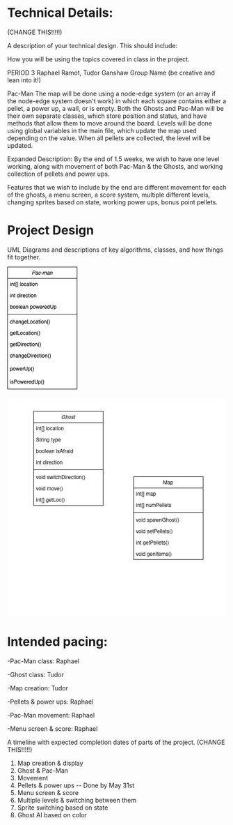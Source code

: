 
# Technical Details:

(CHANGE THIS!!!!!)

A description of your technical design. This should include: 
   
How you will be using the topics covered in class in the project.


PERIOD 3
    Raphael Ramot, Tudor Ganshaw
    Group Name (be creative and lean into it!)

Pac-Man
      The map will be done using a node-edge system (or an array if the node-edge system doesn't work) in which each square contains either a pellet, a power up, a wall, or is empty. Both the Ghosts and Pac-Man will be their own separate classes, which store position and status, and have methods that allow them to move around the board. Levels will be done using global variables in the main file, which update the map used depending on the value. When all pellets are collected, the level will be updated.
      
   Expanded Description:
        By the end of 1.5 weeks, we wish to have one level working, along with movement of both Pac-Man & the Ghosts, and working collection of pellets and power ups.
        
   Features that we wish to include by the end are different movement for each of the ghosts, a menu screen, a score system, multiple different levels, changing sprites based on state, working power ups, bonus point pellets.

     
# Project Design

UML Diagrams and descriptions of key algorithms, classes, and how things fit together.

![Pac-Man Class Diagram](Pac-manClass.png?raw=true "Raphael's UML Class Diagram")

![Ghost & Map Class Diagram](TudorUMLDiagramFinal.png?raw=true "Tudor's UML Class Diagram")

    
# Intended pacing:


-Pac-Man class: Raphael

-Ghost class: Tudor

-Map creation: Tudor

-Pellets & power ups: Raphael

-Pac-Man movement: Raphael

-Menu screen & score: Raphael



A timeline with expected completion dates of parts of the project. (CHANGE THIS!!!!!)
1. Map creation & display
2. Ghost & Pac-Man
3. Movement
4. Pellets & power ups -- Done by May 31st
5. Menu screen & score
6. Multiple levels & switching between them
7. Sprite switching based on state
8. Ghost AI based on color

